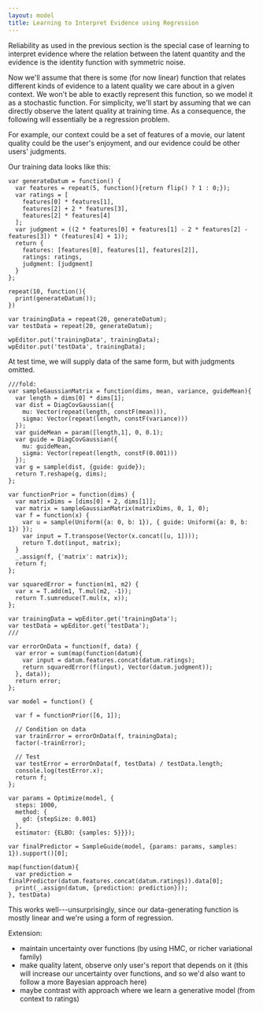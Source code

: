 ```yaml
---
layout: model
title: Learning to Interpret Evidence using Regression 
---
```


Reliability as used in the previous section is the special case of learning to interpret evidence where the relation between the latent quantity and the evidence is the identity function with symmetric noise.

Now we'll assume that there is some (for now linear) function that relates different kinds of evidence to a latent quality we care about in a given context. We won't be able to exactly represent this function, so we model it as a stochastic function. For simplicity, we'll start by assuming that we can directly observe the latent quality at training time. As a consequence, the following will essentially be a regression problem.

For example, our context could be a set of features of a movie, our latent quality could be the user's enjoyment, and our evidence could be other users' judgments.

Our training data looks like this:

~~~~
var generateDatum = function() {
  var features = repeat(5, function(){return flip() ? 1 : 0;});
  var ratings = [
    features[0] * features[1],
    features[2] + 2 * features[3],
    features[2] * features[4]
  ];
  var judgment = ((2 * features[0] + features[1] - 2 * features[2] - features[3]) * (features[4] + 1));
  return {
    features: [features[0], features[1], features[2]],
    ratings: ratings,
    judgment: [judgment]
  }
};
  
repeat(10, function(){
  print(generateDatum());
})

var trainingData = repeat(20, generateDatum);
var testData = repeat(20, generateDatum);

wpEditor.put('trainingData', trainingData);
wpEditor.put('testData', trainingData);
~~~~

At test time, we will supply data of the same form, but with judgments omitted.

~~~~
///fold:
var sampleGaussianMatrix = function(dims, mean, variance, guideMean){  
  var length = dims[0] * dims[1];
  var dist = DiagCovGaussian({
    mu: Vector(repeat(length, constF(mean))),
    sigma: Vector(repeat(length, constF(variance)))
  });
  var guideMean = param([length,1], 0, 0.1);
  var guide = DiagCovGaussian({
    mu: guideMean,
    sigma: Vector(repeat(length, constF(0.001)))
  });
  var g = sample(dist, {guide: guide});
  return T.reshape(g, dims);
};

var functionPrior = function(dims) {
  var matrixDims = [dims[0] + 2, dims[1]];
  var matrix = sampleGaussianMatrix(matrixDims, 0, 1, 0);
  var f = function(x) {
    var u = sample(Uniform({a: 0, b: 1}), { guide: Uniform({a: 0, b: 1}) });
    var input = T.transpose(Vector(x.concat([u, 1])));
    return T.dot(input, matrix);
  }
  _.assign(f, {'matrix': matrix});
  return f;
};

var squaredError = function(m1, m2) {
  var x = T.add(m1, T.mul(m2, -1));
  return T.sumreduce(T.mul(x, x));
};

var trainingData = wpEditor.get('trainingData');
var testData = wpEditor.get('testData');
///

var errorOnData = function(f, data) {
  var error = sum(map(function(datum){
    var input = datum.features.concat(datum.ratings);
    return squaredError(f(input), Vector(datum.judgment));
  }, data));
  return error;
};

var model = function() {
  
  var f = functionPrior([6, 1]);
  
  // Condition on data
  var trainError = errorOnData(f, trainingData);
  factor(-trainError);
  
  // Test
  var testError = errorOnData(f, testData) / testData.length;
  console.log(testError.x);
  return f;
};

var params = Optimize(model, {
  steps: 1000,
  method: {
    gd: {stepSize: 0.001}
  },
  estimator: {ELBO: {samples: 5}}});

var finalPredictor = SampleGuide(model, {params: params, samples: 1}).support()[0];

map(function(datum){
  var prediction = finalPredictor(datum.features.concat(datum.ratings)).data[0];
  print(_.assign(datum, {prediction: prediction}));
}, testData)
~~~~

This works well---unsurprisingly, since our data-generating function is mostly linear and we're using a form of regression.

Extension:

- maintain uncertainty over functions (by using HMC, or richer variational family)
- make quality latent, observe only user's report that depends on it (this will increase our uncertainty over functions, and so we'd also want to follow a more Bayesian approach here)
- maybe contrast with approach where we learn a generative model (from context to ratings)
